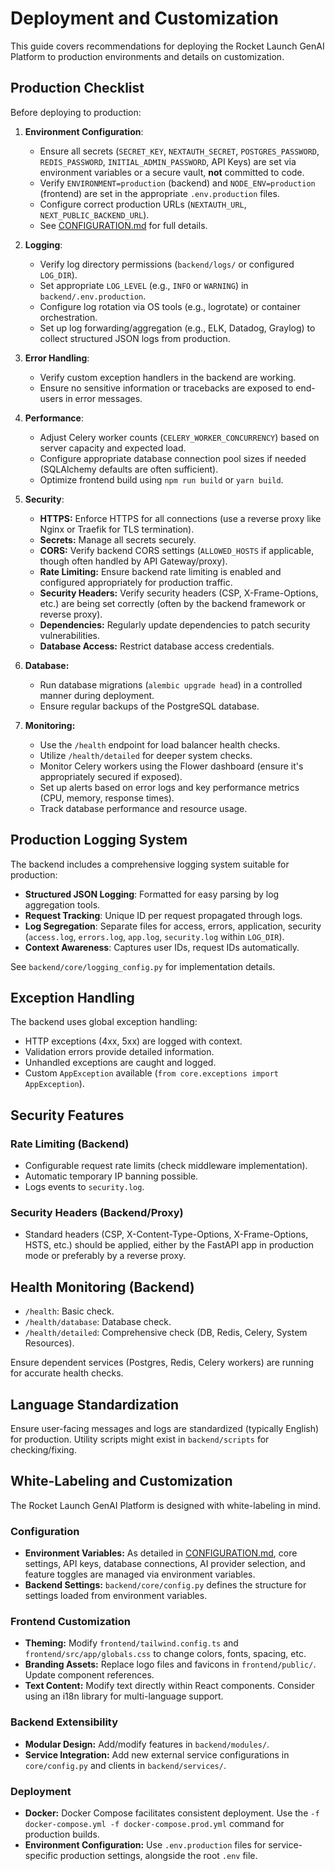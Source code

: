 # Deployment and Customization

This guide covers recommendations for deploying the Rocket Launch GenAI Platform to production environments and details on customization.

## Production Checklist

Before deploying to production:

1.  **Environment Configuration**:
    -   Ensure all secrets (`SECRET_KEY`, `NEXTAUTH_SECRET`, `POSTGRES_PASSWORD`, `REDIS_PASSWORD`, `INITIAL_ADMIN_PASSWORD`, API Keys) are set via environment variables or a secure vault, **not** committed to code.
    -   Verify `ENVIRONMENT=production` (backend) and `NODE_ENV=production` (frontend) are set in the appropriate `.env.production` files.
    -   Configure correct production URLs (`NEXTAUTH_URL`, `NEXT_PUBLIC_BACKEND_URL`).
    -   See [CONFIGURATION.md](CONFIGURATION.md) for full details.

2.  **Logging**:
    -   Verify log directory permissions (`backend/logs/` or configured `LOG_DIR`).
    -   Set appropriate `LOG_LEVEL` (e.g., `INFO` or `WARNING`) in `backend/.env.production`.
    -   Configure log rotation via OS tools (e.g., logrotate) or container orchestration.
    -   Set up log forwarding/aggregation (e.g., ELK, Datadog, Graylog) to collect structured JSON logs from production.

3.  **Error Handling**:
    -   Verify custom exception handlers in the backend are working.
    -   Ensure no sensitive information or tracebacks are exposed to end-users in error messages.

4.  **Performance**:
    -   Adjust Celery worker counts (`CELERY_WORKER_CONCURRENCY`) based on server capacity and expected load.
    -   Configure appropriate database connection pool sizes if needed (SQLAlchemy defaults are often sufficient).
    -   Optimize frontend build using `npm run build` or `yarn build`.

5.  **Security**:
    -   **HTTPS:** Enforce HTTPS for all connections (use a reverse proxy like Nginx or Traefik for TLS termination).
    -   **Secrets:** Manage all secrets securely.
    -   **CORS:** Verify backend CORS settings (`ALLOWED_HOSTS` if applicable, though often handled by API Gateway/proxy).
    -   **Rate Limiting:** Ensure backend rate limiting is enabled and configured appropriately for production traffic.
    -   **Security Headers:** Verify security headers (CSP, X-Frame-Options, etc.) are being set correctly (often by the backend framework or reverse proxy).
    -   **Dependencies:** Regularly update dependencies to patch security vulnerabilities.
    -   **Database Access:** Restrict database access credentials.

6.  **Database:**
    -   Run database migrations (`alembic upgrade head`) in a controlled manner during deployment.
    -   Ensure regular backups of the PostgreSQL database.

7.  **Monitoring:**
    -   Use the `/health` endpoint for load balancer health checks.
    -   Utilize `/health/detailed` for deeper system checks.
    -   Monitor Celery workers using the Flower dashboard (ensure it's appropriately secured if exposed).
    -   Set up alerts based on error logs and key performance metrics (CPU, memory, response times).
    -   Track database performance and resource usage.

## Production Logging System

The backend includes a comprehensive logging system suitable for production:

- **Structured JSON Logging**: Formatted for easy parsing by log aggregation tools.
- **Request Tracking**: Unique ID per request propagated through logs.
- **Log Segregation**: Separate files for access, errors, application, security (`access.log`, `errors.log`, `app.log`, `security.log` within `LOG_DIR`).
- **Context Awareness**: Captures user IDs, request IDs automatically.

See `backend/core/logging_config.py` for implementation details.

## Exception Handling

The backend uses global exception handling:

- HTTP exceptions (4xx, 5xx) are logged with context.
- Validation errors provide detailed information.
- Unhandled exceptions are caught and logged.
- Custom `AppException` available (`from core.exceptions import AppException`).

## Security Features

### Rate Limiting (Backend)

- Configurable request rate limits (check middleware implementation).
- Automatic temporary IP banning possible.
- Logs events to `security.log`.

### Security Headers (Backend/Proxy)

- Standard headers (CSP, X-Content-Type-Options, X-Frame-Options, HSTS, etc.) should be applied, either by the FastAPI app in production mode or preferably by a reverse proxy.

## Health Monitoring (Backend)

- `/health`: Basic check.
- `/health/database`: Database check.
- `/health/detailed`: Comprehensive check (DB, Redis, Celery, System Resources).

Ensure dependent services (Postgres, Redis, Celery workers) are running for accurate health checks.

## Language Standardization

Ensure user-facing messages and logs are standardized (typically English) for production. Utility scripts might exist in `backend/scripts` for checking/fixing.

## White-Labeling and Customization

The Rocket Launch GenAI Platform is designed with white-labeling in mind.

### Configuration

- **Environment Variables:** As detailed in [CONFIGURATION.md](CONFIGURATION.md), core settings, API keys, database connections, AI provider selection, and feature toggles are managed via environment variables.
- **Backend Settings:** `backend/core/config.py` defines the structure for settings loaded from environment variables.

### Frontend Customization

- **Theming:** Modify `frontend/tailwind.config.ts` and `frontend/src/app/globals.css` to change colors, fonts, spacing, etc.
- **Branding Assets:** Replace logo files and favicons in `frontend/public/`. Update component references.
- **Text Content:** Modify text directly within React components. Consider using an i18n library for multi-language support.

### Backend Extensibility

- **Modular Design:** Add/modify features in `backend/modules/`.
- **Service Integration:** Add new external service configurations in `core/config.py` and clients in `backend/services/`.

### Deployment

- **Docker:** Docker Compose facilitates consistent deployment. Use the `-f docker-compose.yml -f docker-compose.prod.yml` command for production builds.
- **Environment Configuration:** Use `.env.production` files for service-specific production settings, alongside the root `.env` file. 